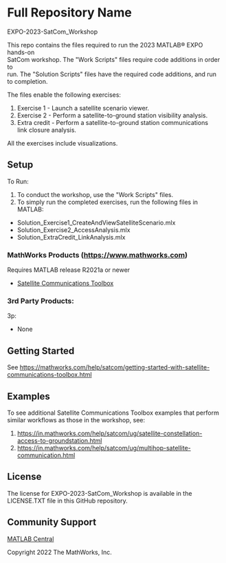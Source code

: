 # Full Repository Name 
EXPO-2023-SatCom_Workshop 

This repo contains the files required to run the 2023 MATLAB&reg; EXPO hands-on  
SatCom workshop.  The "Work Scripts" files require code additions in order to  
run.  The "Solution Scripts" files have the required code additions, and run  
to completion.

The files enable the following exercises:  
1.  Exercise 1 - Launch a satellite scenario viewer.  
2.  Exercise 2 - Perform a satellite-to-ground station visibility analysis.  
3.  Extra credit - Perform a satellite-to-ground station communications  
    link closure analysis.

All the exercises include visualizations.

<!--- If your project includes a visualation or any images or an App please include a screenshot in this README
      (MM) Will add a link to the image in the GitHub repo --->

## Setup 
To Run:
1. To conduct the workshop, use the "Work Scripts" files.
2. To simply run the completed exercises, run the following files in 
   MATLAB:
- Solution_Exercise1_CreateAndViewSatelliteScenario.mlx
- Solution_Exercise2_AccessAnalysis.mlx
- Solution_ExtraCredit_LinkAnalysis.mlx


### MathWorks Products (https://www.mathworks.com)

Requires MATLAB release R2021a or newer
- [Satellite Communications Toolbox](https://mathworks.com/products/satellite-communications.html)

### 3rd Party Products:
3p:
- None

## Getting Started 
See https://mathworks.com/help/satcom/getting-started-with-satellite-communications-toolbox.html

## Examples
To see additional Satellite Communications Toolbox examples that perform  
similar workflows as those in the workshop, see:    
1.  https://in.mathworks.com/help/satcom/ug/satellite-constellation-access-to-groundstation.html  
2.  https://in.mathworks.com/help/satcom/ug/multihop-satellite-communication.html

## License
The license for EXPO-2023-SatCom_Workshop is available in the LICENSE.TXT file in this GitHub repository.

## Community Support
[MATLAB Central](https://www.mathworks.com/matlabcentral)

Copyright 2022 The MathWorks, Inc.
